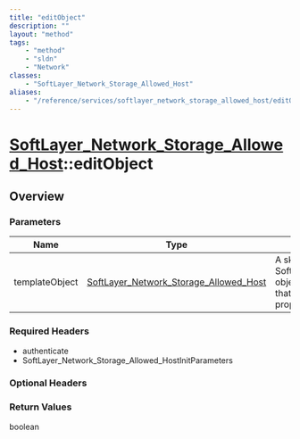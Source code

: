 ```yaml
---
title: "editObject"
description: ""
layout: "method"
tags:
    - "method"
    - "sldn"
    - "Network"
classes:
    - "SoftLayer_Network_Storage_Allowed_Host"
aliases:
    - "/reference/services/softlayer_network_storage_allowed_host/editObject"
---
```

# [SoftLayer_Network_Storage_Allowed_Host](/reference/services/SoftLayer_Network_Storage_Allowed_Host)::editObject




## Overview 


### Parameters 
|Name | Type | Description |
| --- | --- | --- |
|templateObject| <a href='/reference/datatypes/SoftLayer_Network_Storage_Allowed_Host'>SoftLayer_Network_Storage_Allowed_Host </a>| A skeleton SoftLayer_Network_Storage_Allowed_Host object with only the properties defined that you wish to change. Unchanged properties are left alone.|


### Required Headers
* authenticate
* SoftLayer_Network_Storage_Allowed_HostInitParameters

### Optional Headers

### Return Values
boolean

